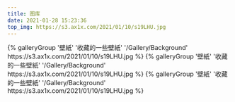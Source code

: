 ```yaml
---
title: 图库
date: 2021-01-28 15:23:36
top_img: https://s3.ax1x.com/2021/01/10/s19LHU.jpg
---
```


<div class="gallery-group-main">
{% galleryGroup '壁紙' '收藏的一些壁紙' '/Gallery/Background' https://s3.ax1x.com/2021/01/10/s19LHU.jpg %}
{% galleryGroup '壁紙' '收藏的一些壁紙' '/Gallery/Background' https://s3.ax1x.com/2021/01/10/s19LHU.jpg %}
{% galleryGroup '壁紙' '收藏的一些壁紙' '/Gallery/Background' https://s3.ax1x.com/2021/01/10/s19LHU.jpg %}
</div>
